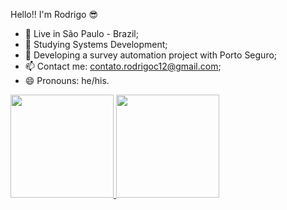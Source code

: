 Hello!! I'm Rodrigo 😎

- 📍  Live in São Paulo - Brazil;
- 🌱 Studying Systems Development;
- 💼 Developing a survey automation project with Porto Seguro;
- 📫 Contact me: contato.rodrigoc12@gmail.com;
- 😄 Pronouns: he/his.

<div>
  <a href="https://github.com/Rodrigo-001">
  <img height="165em" src="https://github-readme-stats-sigma-five.vercel.app/api?username=Rodrigo-001&show_icons=true&include_all_commits=true&count_private=true&theme=dark" />
  <img height="165em" src="https://github-readme-stats-sigma-five.vercel.app/api/top-langs/?username=Rodrigo-001&layout=compact&langs_count=7&theme=dark" />
</div>
